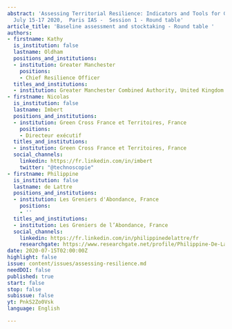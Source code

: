 ```yaml
---
abstract: 'Assessing Territorial Resilience: Indicators and Tools for Governance,
  July 15-17 2020,  Paris IAS -  Session 1 - Round table'
article_title: 'Baseline assessment and stocktaking - Round table '
authors:
- firstname: Kathy
  is_institution: false
  lastname: Oldham
  positions_and_institutions:
  - institution: Greater Manchester
    positions:
    - Chief Resilience Officer
  titles_and_institutions:
  - institution: Greater Manchester Combined Authority, United Kingdom
- firstname: Nicolas
  is_institution: false
  lastname: Imbert
  positions_and_institutions:
  - institution: Green Cross France et Territoires, France
    positions:
    - Directeur exécutif
  titles_and_institutions:
  - institution: Green Cross France et Territoires, France
  social_channels:
    linkedin: https://fr.linkedin.com/in/imbert
    twitter: "@technoscopie"
- firstname: Philippine
  is_institution: false
  lastname: de Lattre
  positions_and_institutions:
  - institution: Les Greniers d'Abondance, France
    positions:
    - ''
  titles_and_institutions:
  - institution: Les Greniers de l’Abondance, France
  social_channels:
    linkedin: https://fr.linkedin.com/in/philippinedelattre/fr
    researchgate: https://www.researchgate.net/profile/Philippine-De-Lattre
date: 2020-07-15T02:00:00Z
highlight: false
issue: content/issues/assessing-resilience.md
needDOI: false
published: true
start: false
stop: false
subissue: false
yt: PnkS2Zo0Vsk
language: English

---
```

<Youtube yt="PnkS2Zo0Vsk" caption="Diagnostics et états des lieux" start="false" stop="false"></Youtube>